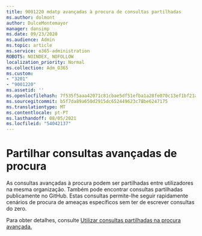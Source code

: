 ```yaml
---
title: 9001220 mdatp avançadas à procura de consultas partilhadas
ms.author: dolmont
author: DulceMontemayor
manager: dansimp
ms.date: 09/23/2020
ms.audience: Admin
ms.topic: article
ms.service: o365-administration
ROBOTS: NOINDEX, NOFOLLOW
localization_priority: Normal
ms.collection: Adm_O365
ms.custom:
- "3201"
- "9001220"
ms.assetid: ''
ms.openlocfilehash: 7f535f5aaa42071c81cbae5df51efba1a28fe070c13ef1bf21a78b23c10f6bbb
ms.sourcegitcommit: b5f7da89a650d2915dc652449623c78be6247175
ms.translationtype: MT
ms.contentlocale: pt-PT
ms.lasthandoff: 08/05/2021
ms.locfileid: "54042137"
---
```

# <a name="sharing-advanced-hunting-queries"></a>Partilhar consultas avançadas de procura

As consultas avançadas à procura podem ser partilhadas entre utilizadores na mesma organização. Também pode encontrar consultas partilhadas publicamente no GitHub. Estas consultas permite-lhe seguir rapidamente cenários de procura de ameaças específicos sem ter de escrever consultas do zero.
  
Para obter detalhes, consulte [Utilizar consultas partilhadas na procura avançada.](https://docs.microsoft.com/windows/security/threat-protection/microsoft-defender-atp/advanced-hunting-shared-queries)